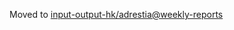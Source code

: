 Moved to [input-output-hk/adrestia@weekly-reports](https://github.com/input-output-hk/adrestia/tree/weekly-reports/2020-02-21)
